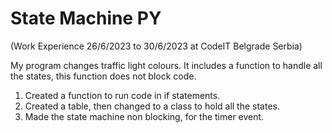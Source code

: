 # State Machine PY
(Work Experience 26/6/2023 to 30/6/2023 at CodeIT Belgrade Serbia)

My program changes traffic light colours.
It includes a function to handle all the states, this function does not block code.

1. Created a function to run code in if statements.
2. Created a table, then changed to a class to hold all the states.
3. Made the state machine non blocking, for the timer event.

